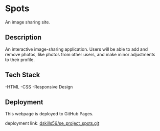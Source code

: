# Spots 
An image sharing site.

## Description
An interactive image-sharing application. Users will be able to add and remove photos, like photos from other users, and make minor adjustments to their profile.

## Tech Stack
 -HTML
 -CSS
 -Responsive Design

 ## Deployment

This webpage is deployed to GitHub Pages.

deployment link:
[dskills56/se_project_spots.git](https://dskills56.github.io/se_project_spots/)
